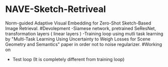 # NAVE-Sketch-Retriveal
Norm-guided Adaptive Visual Embedding for Zero-Shot Sketch-Based Image Retrieval.
#Devolepment
-Siamese network, pretrained SeResNet, transformation layers ( linear layers )
-Training loop using mutli task learning by "Multi-Task Learning Using Uncertainty to Weigh Losses for Scene Geometry and Semantics" paper in order not 
to noise regularizer. 
#Working on
- Test loop (It is completely different from training loop)
